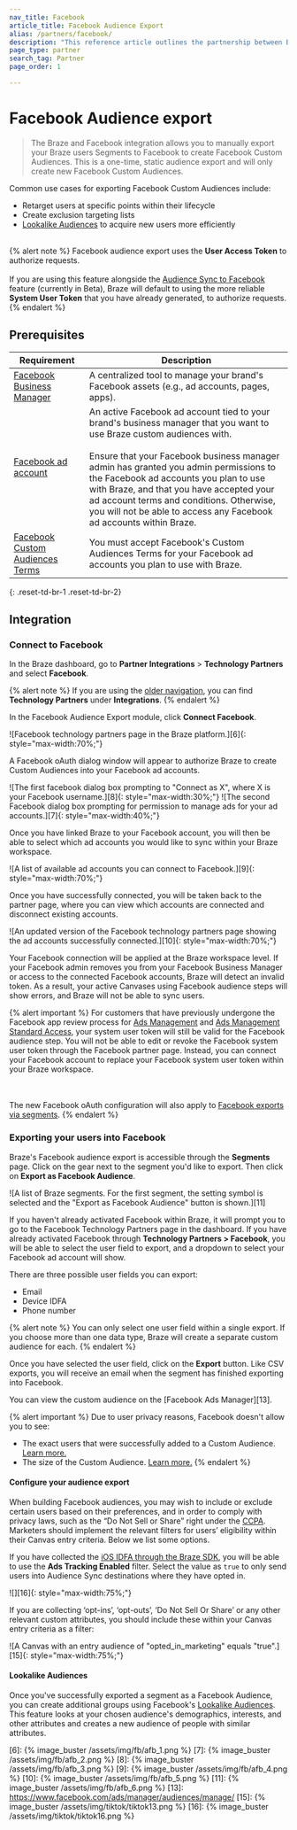 ```yaml
---
nav_title: Facebook
article_title: Facebook Audience Export
alias: /partners/facebook/
description: "This reference article outlines the partnership between Braze and Facebook, a leading social platform for brands to reach and engage with their customers."
page_type: partner
search_tag: Partner
page_order: 1

---
```


# Facebook Audience export

> The Braze and Facebook integration allows you to manually export your Braze users Segments to Facebook to create Facebook Custom Audiences. This is a one-time, static audience export and will only create new Facebook Custom Audiences.

Common use cases for exporting Facebook Custom Audiences include:
- Retarget users at specific points within their lifecycle
- Create exclusion targeting lists
- [Lookalike Audiences][4] to acquire new users more efficiently
<br><br>

{% alert note %}
Facebook audience export uses the **User Access Token** to authorize requests.<br><br>
If you are using this feature alongside the [Audience Sync to Facebook]({{site.baseurl}}/audience_sync_facebook/) feature (currently in Beta), Braze will default to using the more reliable **System User Token** that you have already generated, to authorize requests.
{% endalert %}

## Prerequisites

| Requirement | Description |
| ----------- | ----------- |
| [Facebook Business Manager][1] | A centralized tool to manage your brand's Facebook assets (e.g., ad accounts, pages, apps). |
| [Facebook ad account][2] | An active Facebook ad account tied to your brand's business manager that you want to use Braze custom audiences with.<br><br>Ensure that your Facebook business manager admin has granted you admin permissions to the Facebook ad accounts you plan to use with Braze, and that you have accepted your ad account terms and conditions. Otherwise, you will not be able to access any Facebook ad accounts within Braze. |
| [Facebook Custom Audiences Terms][3]| You must accept Facebook's Custom Audiences Terms for your Facebook ad accounts you plan to use with Braze.|
{: .reset-td-br-1 .reset-td-br-2}

## Integration

### Connect to Facebook

In the Braze dashboard, go to **Partner Integrations** > **Technology Partners** and select **Facebook**. 

{% alert note %}
If you are using the [older navigation]({{site.baseurl}}/navigation), you can find **Technology Partners** under **Integrations**.
{% endalert %}

In the Facebook Audience Export module, click **Connect Facebook**.

![Facebook technology partners page in the Braze platform.][6]{: style="max-width:70%;"}

A Facebook oAuth dialog window will appear to authorize Braze to create Custom Audiences into your Facebook ad accounts.

![The first facebook dialog box prompting to "Connect as X", where X is your Facebook username.][8]{: style="max-width:30%;"}  ![The second Facebook dialog box prompting for permission to manage ads for your ad accounts.][7]{: style="max-width:40%;"}

Once you have linked Braze to your Facebook account, you will then be able to select which ad accounts you would like to sync within your Braze workspace. 

![A list of available ad accounts you can connect to Facebook.][9]{: style="max-width:70%;"}

Once you have successfully connected, you will be taken back to the partner page, where you can view which accounts are connected and disconnect existing accounts.

![An updated version of the Facebook technology partners page showing the ad accounts successfully connected.][10]{: style="max-width:70%;"}

Your Facebook connection will be applied at the Braze workspace level. If your Facebook admin removes you from your Facebook Business Manager or access to the connected Facebook accounts, Braze will detect an invalid token. As a result, your active Canvases using Facebook audience steps will show errors, and Braze will not be able to sync users. 

{% alert important %}
For customers that have previously undergone the Facebook app review process for [Ads Management](https://developers.facebook.com/docs/facebook-login/permissions/#reference-ads_management) and [Ads Management Standard Access](https://developers.facebook.com/docs/marketing-api/access#standard), your system user token will still be valid for the Facebook audience step. You will not be able to edit or revoke the Facebook system user token through the Facebook partner page. Instead, you can connect your Facebook account to replace your Facebook system user token within your Braze workspace. 

<br><br>The new Facebook oAuth configuration will also apply to [Facebook exports via segments]({{site.baseurl}}/partners/message_orchestration/additional_channels/retargeting/facebook/#prerequisites). 
{% endalert %}

### Exporting your users into Facebook

Braze's Facebook audience export is accessible through the **Segments** page. Click on the gear next to the segment you'd like to export. Then click on **Export as Facebook Audience**.

![A list of Braze segments. For the first segment, the setting symbol is selected and the "Export as Facebook Audience" button is shown.][11]

If you haven't already activated Facebook within Braze, it will prompt you to go to the Facebook Technology Partners page in the dashboard. If you have already activated Facebook through **Technology Partners > Facebook**, you will be able to select the user field to export, and a dropdown to select your Facebook ad account will show.

There are three possible user fields you can export:  

- Email
- Device IDFA
- Phone number

{% alert note %}
You can only select one user field within a single export. If you choose more than one data type, Braze will create a separate custom audience for each.
{% endalert %}

Once you have selected the user field, click on the **Export** button. Like CSV exports, you will receive an email when the segment has finished exporting into Facebook.

You can view the custom audience on the [Facebook Ads Manager][13].

{% alert important %}
Due to user privacy reasons, Facebook doesn't allow you to see:

- The exact users that were successfully added to a Custom Audience. [Learn more.](https://www.facebook.com/business/help/112061095610075)
- The size of the Custom Audience. [Learn more.](https://marketingland.com/exclusive-facebook-will-no-longer-show-audience-reach-estimates-for-custom-audiences-after-vulnerability-detected-236923)
{% endalert %}

#### Configure your audience export

When building Facebook audiences, you may wish to include or exclude certain users based on their preferences, and in order to comply with privacy laws, such as the “Do Not Sell or Share” right under the [CCPA](https://oag.ca.gov/privacy/ccpa). Marketers should implement the relevant filters for users’ eligibility within their Canvas entry criteria. Below we list some options. 

If you have collected the [iOS IDFA through the Braze SDK]({{site.baseurl}}/developer_guide/platform_integration_guides/swift/initial_sdk_setup/other_sdk_customizations/#optional-idfa-collection), you will be able to use the **Ads Tracking Enabled** filter. Select the value as `true` to only send users into Audience Sync destinations where they have opted in. 

![][16]{: style="max-width:75%;"}

If you are collecting ‘opt-ins’,  ‘opt-outs’, ‘Do Not Sell Or Share’ or any other relevant custom attributes, you should include these within your Canvas entry criteria as a filter:

![A Canvas with an entry audience of "opted_in_marketing" equals "true".][15]{: style="max-width:75%;"}


#### Lookalike Audiences

Once you've successfully exported a segment as a Facebook Audience, you can create additional groups using Facebook's [Lookalike Audiences][4]. This feature looks at your chosen audience's demographics, interests, and other attributes and creates a new audience of people with similar attributes.

[1]: https://www.facebook.com/business/help/113163272211510?id=180505742745347
[2]: https://www.facebook.com/business/help/910137316041095?id=420299598837059
[3]: https://www.facebook.com/ads/manage/customaudiences/tos.php
[4]: https://www.facebook.com/business/help/164749007013531?id=401668390442328
[6]: {% image_buster /assets/img/fb/afb_1.png %}
[7]: {% image_buster /assets/img/fb/afb_2.png %}
[8]: {% image_buster /assets/img/fb/afb_3.png %}
[9]: {% image_buster /assets/img/fb/afb_4.png %}
[10]: {% image_buster /assets/img/fb/afb_5.png %}
[11]: {% image_buster /assets/img/fb/afb_6.png %}
[13]: https://www.facebook.com/ads/manager/audiences/manage/
[15]: {% image_buster /assets/img/tiktok/tiktok13.png %}
[16]: {% image_buster /assets/img/tiktok/tiktok16.png %}
